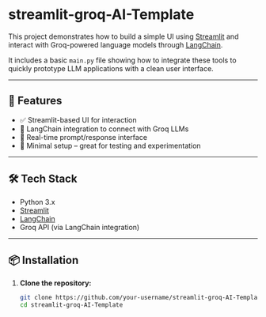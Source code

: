 # streamlit-groq-AI-Template

This project demonstrates how to build a simple UI using [Streamlit](https://streamlit.io/) and interact with Groq-powered language models through [LangChain](https://www.langchain.com/).

It includes a basic `main.py` file showing how to integrate these tools to quickly prototype LLM applications with a clean user interface.

---

## 🚀 Features

- ✅ Streamlit-based UI for interaction  
- 🤖 LangChain integration to connect with Groq LLMs  
- 💬 Real-time prompt/response interface  
- 🧪 Minimal setup – great for testing and experimentation

---

## 🛠️ Tech Stack

- Python 3.x  
- [Streamlit](https://docs.streamlit.io/)  
- [LangChain](https://docs.langchain.com/)  
- Groq API (via LangChain integration)

---

## 📦 Installation

1. **Clone the repository:**

   ```bash
   git clone https://github.com/your-username/streamlit-groq-AI-Template.git
   cd streamlit-groq-AI-Template
